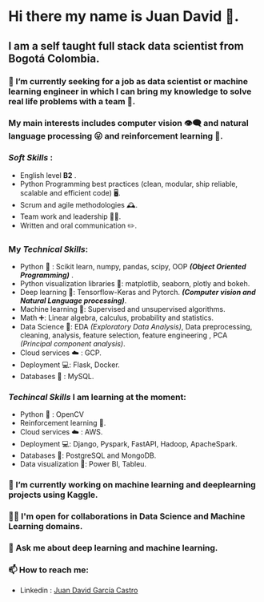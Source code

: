 # Hi there my name is Juan David 👋.

## I am  a self taught  full stack data scientist from Bogotá Colombia. 

### 🔭 I’m currently seeking for a job as data scientist or machine learning engineer in which I can bring my knowledge to solve real life problems with a team 🤝. 

### My main interests includes computer vision 👁️‍🗨️ and natural language processing 😛 and reinforcement learning 🤖. 

### _Soft Skills_ :

* English level **B2** .
* Python Programming best practices (clean, modular, ship reliable, scalable and efficient code) 🖥️.
* Scrum and agile methodologies 🕰️.
* Team work and leadership 👨‍🔬.
* Written and oral communication ✏️.

### My _Technical Skills_: 

* Python 🐍 : Scikit learn, numpy, pandas, scipy,  OOP _**(Object Oriented Programming)**_ .
* Python visualization libraries 🐍: matplotlib, seaborn, plotly and bokeh. 
* Deep learning  🧠: Tensorflow-Keras and Pytorch. _**(Computer vision and Natural Language processing)**_.
* Machine learning 🤖: Supervised and unsupervised algorithms. 
* Math ➕: Linear algebra, calculus, probability and statistics.
* Data Science 🧪: EDA _(Exploratory Data Analysis)_, Data preprocessing, cleaning, analysis, feature selection, feature engineering , PCA _(Principal component analysis)_.
* Cloud services ☁️ : GCP.
* Deployment 💻: Flask, Docker.
* Databases 📔 : MySQL. 

### _Techincal Skills_ I am  **learning** at the moment: 

* Python 🐍 : OpenCV
* Reinforcement learning 🤖. 
* Cloud services ☁️ : AWS.
* Deployment 💻: Django, Pyspark, FastAPI, Hadoop, ApacheSpark.
* Databases 📔: PostgreSQL and MongoDB.
* Data visualization 👀: Power BI, Tableu. 


### 🔭 I’m currently working on machine learning and deeplearning projects using Kaggle. 

###  🤝🏻 I'm open for collaborations in **Data Science** and **Machine Learning** domains.

###  💬 Ask me about deep learning and machine learning. 

### 📫 How to reach me: 
* Linkedin : [Juan David García Castro]( https://www.linkedin.com/in/juangarciacastro/)

